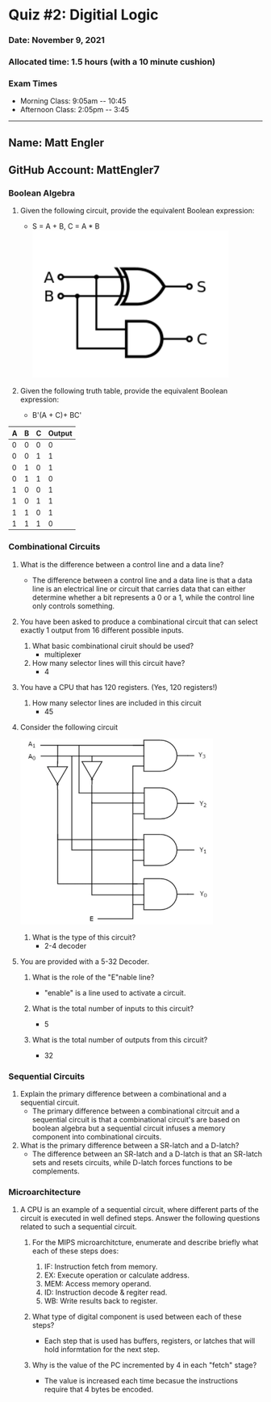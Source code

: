 # Quiz #2: Digitial Logic 
### Date: November 9, 2021
### Allocated time: 1.5 hours (with a 10 minute cushion)
### Exam Times
* Morning Class:  9:05am -- 10:45  
* Afternoon Class:  2:05pm -- 3:45

---
## Name: Matt Engler                                           <!-- answer -->
## GitHub Account: MattEngler7                                 <!-- answer -->

### Boolean Algebra
1. Given the following circuit, provide the equivalent Boolean expression:
   *  S = A + B, C = A * B                                   <!-- answer -->
   ![circuit](circuit.png)

 
1. Given the following truth table, provide the equivalent Boolean expression:
   * B'(A + C)+ BC'                                     <!-- answer -->

  | A  | B  | C | Output |
  | -- | -- |-- | -- |
  | 0| 0 | 0  | 0 |
  | 0 | 0 | 1 | 1 |
  | 0 | 1 | 0 | 1 |
  | 0 | 1 | 1 | 0 |
  | 1 | 0 | 0 | 1 |
  | 1 | 0 | 1 | 1 |
  | 1 | 1 | 0 | 1 |
  | 1 | 1 | 1 | 0 |

### Combinational Circuits
1. What is the difference between a control line and a data line?
   * The difference between a control line and a data line is that a data line is an electrical line or circuit that carries data that can either determine whether a bit represents a 0 or a 1, while the control line only controls something.                                     <!-- answer -->

1. You have been asked to produce a combinational circuit that can select exactly 1 output from 16 different possible inputs.
   1. What basic combinational ciruit should be used?
      * multiplexer                                  <!-- answer -->
   1. How many selector lines will this circuit have?
      * 4                                  <!-- answer -->

1. You have a CPU that has 120 registers. (Yes, 120 registers!)
   1. How many selector lines are included in this circuit
      * 45                                 <!-- answer -->

1. Consider the following circuit

   ![what is it?](whatisit.png)

   1. What is the type of this circuit?
      * 2-4 decoder                                 <!-- answer -->

1. You are provided with a 5-32 Decoder.
   1. What is the role of the "E"nable line?
      * "enable" is a line used to activate a circuit.                                <!-- answer -->

   3. What is the total number of inputs to this circuit?
      * 5                                 <!-- answer -->

   5. What is the total number of outputs from this circuit?
      * 32                                 <!-- answer -->

### Sequential Circuits

1. Explain the primary difference between a combinational and a sequential circuit.
   * The primary difference between a combinational citrcuit and a sequential circuit is that a combinational circuit's are based on boolean algebra but a sequential circuit infuses a memory component into combinational circuits.                                    <!-- answer -->
2. What is the primary difference between a SR-latch and a D-latch?
   * The difference between an SR-latch and a D-latch is that an SR-latch sets and resets circuits, while D-latch forces functions to be complements.                                     <!-- answer -->

### Microarchitecture

1. A CPU is an example of a sequential circuit, where different parts of the circuit is executed in well defined steps.  Answer the following questions related to such a sequential circuit.
   1. For the MIPS microarchitcture, enumerate and describe briefly what each of these steps does:
      1. IF: Instruction fetch from memory.                                <!-- answer -->
      1. EX: Execute operation or calculate address.                                <!-- answer -->
      1. MEM: Access memory operand.                                <!-- answer -->
      1. ID: Instruction decode & regiter read.                                <!-- answer -->
      1. WB: Write results back to register.                                <!-- answer -->
      <!-- Feel free to add or remove additional answer lines as needed. -->
 
   1. What type of digital component is used between each of these steps?
      * Each step that is used has buffers, registers, or latches that will hold informtation for the next step.                                  <!-- answer -->
 
   1. Why is the value of the PC incremented by 4 in each "fetch" stage?  
      * The value is increased each time becasue the instructions require that 4 bytes be encoded.                                  <!-- answer -->


